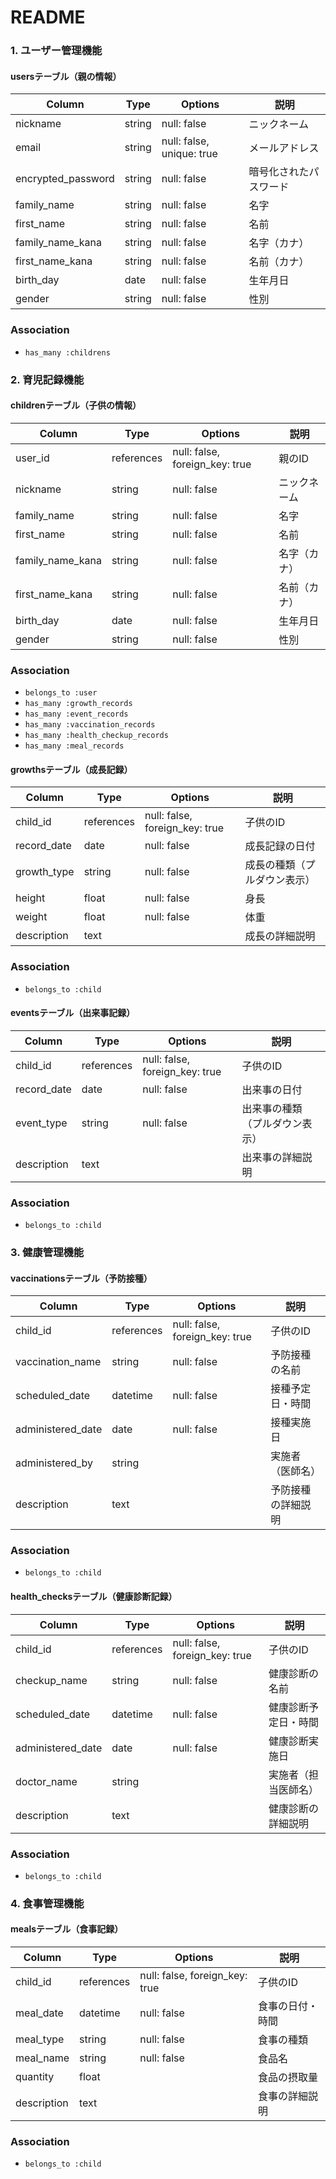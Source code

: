 # README

### 1. ユーザー管理機能

#### usersテーブル（親の情報）
| Column              | Type      | Options                   | 説明                      |
|---------------------|-----------|---------------------------|--------------------------|
| nickname            | string    | null: false               | ニックネーム               |
| email               | string    | null: false, unique: true | メールアドレス              |
| encrypted_password  | string    | null: false               | 暗号化されたパスワード       |
| family_name         | string    | null: false               | 名字                     |
| first_name          | string    | null: false               | 名前                     |
| family_name_kana    | string    | null: false               | 名字（カナ）             |
| first_name_kana     | string    | null: false               | 名前（カナ）             |
| birth_day           | date      | null: false               | 生年月日                 |
| gender              | string    | null: false               | 性別                     |

### Association
- `has_many :childrens`

### 2. 育児記録機能

#### childrenテーブル（子供の情報）
| Column              | Type      | Options                        | 説明                     |
|---------------------|-----------|--------------------------------|--------------------------|
| user_id             | references| null: false, foreign_key: true | 親のID             |
| nickname            | string    | null: false                    | ニックネーム             |
| family_name         | string    | null: false                    | 名字                     |
| first_name          | string    | null: false                    | 名前                     |
| family_name_kana    | string    | null: false                    | 名字（カナ）             |
| first_name_kana     | string    | null: false                    | 名前（カナ）             |
| birth_day           | date      | null: false                    | 生年月日                 |
| gender              | string    | null: false                    | 性別                     |

### Association
- `belongs_to :user`
- `has_many :growth_records`
- `has_many :event_records`
- `has_many :vaccination_records`
- `has_many :health_checkup_records`
- `has_many :meal_records`


#### growthsテーブル（成長記録）
| Column              | Type      | Options                        | 説明                     |
|---------------------|-----------|--------------------------------|--------------------------|
| child_id            | references| null: false, foreign_key: true | 子供のID                  |
| record_date         | date      | null: false                    | 成長記録の日付            |
| growth_type         | string    | null: false                    | 成長の種類（プルダウン表示）|
| height              | float     | null: false                    | 身長                     |
| weight              | float     | null: false                    | 体重                     |
| description         | text      |                                | 成長の詳細説明                     |

### Association
- `belongs_to :child`

#### eventsテーブル（出来事記録）
|  Column             | Type      | Options                        | 説明                     |
|---------------------|-----------|--------------------------------|--------------------------|
| child_id            | references| null: false, foreign_key: true | 子供のID             |
| record_date         | date      | null: false                    | 出来事の日付            |
| event_type          | string    | null: false                    | 出来事の種類（プルダウン表示） |
| description         | text      |                                | 出来事の詳細説明          |

### Association
- `belongs_to :child`

### 3. 健康管理機能

#### vaccinationsテーブル（予防接種）
|  Column             | Type      | Options                        | 説明                     |
|---------------------|-----------|--------------------------------|--------------------------|
| child_id            | references| null: false, foreign_key: true | 子供のID             |
| vaccination_name    | string    | null: false                    | 予防接種の名前           |
| scheduled_date      | datetime  | null: false                    | 接種予定日・時間        |
| administered_date   | date      | null: false                    | 接種実施日              |
| administered_by     | string    |                                | 実施者（医師名）         |
| description         | text      |                                | 予防接種の詳細説明        |

### Association
- `belongs_to :child`

#### health_checksテーブル（健康診断記録）
|  Column             | Type      | Options                        | 説明                     |
|---------------------|-----------|--------------------------------|--------------------------|
| child_id            | references| null: false, foreign_key: true | 子供のID                 |
| checkup_name        | string    | null: false                    | 健康診断の名前              |
| scheduled_date      | datetime  | null: false                    | 健康診断予定日・時間         |
| administered_date   | date      | null: false                    | 健康診断実施日              |
| doctor_name         | string    |                                | 実施者（担当医師名）         |
| description         | text      |                                | 健康診断の詳細説明           |

### Association
- `belongs_to :child`

### 4. 食事管理機能

#### mealsテーブル（食事記録）
|  Column             | Type      | Options                        | 説明                     |
|---------------------|-----------|--------------------------------|--------------------------|
| child_id            | references| null: false, foreign_key: true | 子供のID             |
| meal_date           | datetime  | null: false                    | 食事の日付・時間             |
| meal_type           | string    | null: false                    | 食事の種類               |
| meal_name           | string    | null: false                    | 食品名                   |
| quantity            | float     |                                | 食品の摂取量             |
| description         | text      |                                | 食事の詳細説明            |

### Association
- `belongs_to :child`